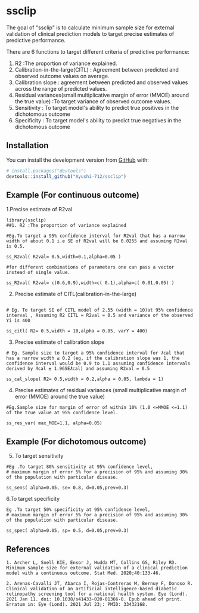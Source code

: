 
# ssclip

<!-- badges: start -->
<!-- badges: end -->

The goal of "ssclip" is to calculate minimum sample size for external validation of clinical prediction models to target precise estimates of predictive performance.

There are 6 functions to target different criteria of predictive performance:

 1. R2 :The proportion of variance explained.
 2. Calibration-in-the-large(CITL) :  Agreement between predicted and observed outcome values on average.
 3. Calibration slope : agreement between predicted and observed values across the range of predicted values.
 4. Residual variances(small multiplicative margin of error (MMOE) around the true value) :To target variance of observed outcome values.
 5. Sensitivity : To target model's ability to predict true positives in the dichotomous outcome
 6. Specificity : To target model's ability to predict true negatives in the dichotomous outcome

## Installation

You can install the development version from [GitHub](https://github.com/) with:

``` r
# install.packages("devtools")
devtools::install_github("Ayushi-712/ssclip")
```
## Example (For continuous outcome)
1.Precise estimate of R2val

```{r example }
library(ssclip)
##1. R2 :The proportion of variance explained

#Eg.To target a 95% confidence interval for R2val that has a narrow width of about 0.1 i.e SE of R2val will be 0.0255 and assuming R2val is 0.5.

ss_R2val( R2val= 0.5,width=0.1,alpha=0.05 )

#for different combinations of parameters one can pass a vector instead of single value.

ss_R2val( R2val= c(0.6,0.9),width=c( 0.1),alpha=c( 0.01,0.05) )

```
2.  Precise estimate of CITL(calibration-in-the-large)

```{r example }

# Eg. To target SE of CITL model of 2.55 (width = 10)at 95% confidence interval , Assuming R2 CITL = R2val = 0.5 and variance of the observed Yi is 400

ss_citl( R2= 0.5,width = 10,alpha = 0.05, varY = 400)

```
3. Precise estimate of calibration slope

```
# Eg. Sample size to target a 95% confidence interval for 𝜆cal that has a narrow width ≤ 0.2 (eg, if the calibration slope was 1, the confidence interval would be 0.9 to 1.1 assuming confidence intervals derived by 𝜆̂cal ± 1.96SE𝜆̂cal) and assuming R2val = 0.5

ss_cal_slope( R2= 0.5,width = 0.2,alpha = 0.05, lambda = 1)

```
4. Precise estimates of residual variances (small multiplicative margin of error (MMOE) around the true value)
```
#Eg.Sample size for margin of error of within 10% (1.0 <=MMOE <=1.1) of the true value at 95% confidence level.

ss_res_var( max_MOE=1.1, alpha=0.05)
```
## Example (For dichotomous outcome)
5. To target sensitivity

```
#Eg .To target 80% sensitivity at 95% confidence level,
# maximum margin of error 5% for a precision of 95% and assuming 30% of the population with particular disease.

ss_sens( alpha=0.05, se= 0.8, d=0.05,prev=0.3)

```
6.To target specificity

```
Eg .To target 50% specificity at 95% confidence level,
# maximum margin of error 5% for a precision of 95% and assuming 30% of the population with particular disease.

ss_spec( alpha=0.05, sp= 0.5, d=0.05,prev=0.3)

```
## References

```
1. Archer L, Snell KIE, Ensor J, Hudda MT, Collins GS, Riley RD. Minimum sample size for external validation of a clinical prediction model with a continuous outcome. Stat Med. 2020;40:133-46.

2. Arenas-Cavalli JT, Abarca I, Rojas-Contreras M, Bernuy F, Donoso R. Clinical validation of an artificial intelligence-based diabetic retinopathy screening tool for a national health system. Eye (Lond). 2021 Jan 11. doi: 10.1038/s41433-020-01366-0. Epub ahead of print. Erratum in: Eye (Lond). 2021 Jul 23;: PMID: 33432168.

```
